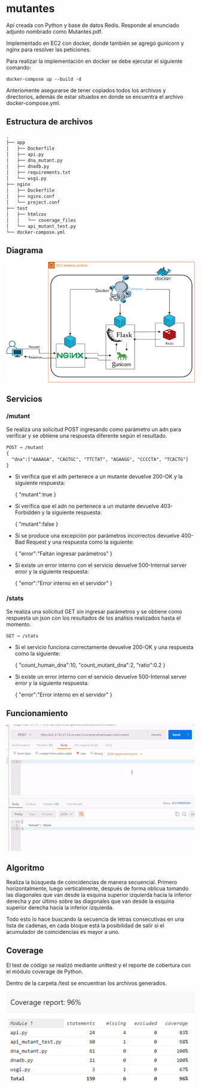 # mutantes
Api creada con Python y base de datos Redis. Responde al enunciado adjunto nombrado como Mutantes.pdf. 

Implementado en EC2 con docker, donde también se agregó gunicorn y nginx para resolver las peticiones.

Para realizar la implementación en docker se debe ejecutar el siguiente comando:
```
docker-compose up --build -d
```
Anteriomente asegurarse de tener copiados todos los archivos y directorios, además de estar situados en donde se encuentra el archivo docker-compose.yml.

## Estructura de archivos
```
.
├── app 
│   ├── Dockerfile
│   ├── api.py
│   ├── dna_mutant.py
│   ├── dnadb.py
│   ├── requirements.txt
│   └── wsgi.py
├── nginx
│   ├── Dockerfile        
│   ├── nginx.conf  
│   └── project.conf
├── test
│   ├── htmlcov
│   │   └── coverage_files      
│   └── api_mutant_test.py 
└── docker-compose.yml

```

## Diagrama
![diagrama](https://github.com/jssknn/mutantes/blob/main/diagrama.png)

## Servicios
### /mutant
Se realiza una solicitud POST ingresando como parámetro un adn para verificar y se obtiene una respuesta diferente según el resultado.
```
POST → /mutant
{
  "dna":["AAAAGA", "CAGTGC", "TTCTAT", "AGAAGG", "CCCCTA", "TCACTG"]
}
```
- Si verifica que el adn pertenece a un mutante devuelve 200-OK y la siguiente respuesta:

  {
    "mutant":true
  }
- Si verifica que el adn no pertenece a un mutante devuelve 403-Forbidden y la siguiente respuesta:

  {
    "mutant":false
  }
- Si se produce una excepción por parámetros incorrectos devuelve 400-Bad Request y una respuesta como la siguiente:

  {
    "error":"Faltan ingresar parámetros"
  }

- Si existe un error interno con el servicio devuelve 500-Internal server error y la siguiente respuesta:

  {
    "error":"Error interno en el servidor"
  }
### /stats
Se realiza una solicitud GET sin ingresar parámetros y se obtiene como respuesta un json con los resultados de los análisis realizados hasta el momento.
```
GET → /stats 
```
- Si el servicio funciona correctamente devuelve 200-OK y una respuesta como la siguiente:

  {
  "count_human_dna":10, "count_mutant_dna":2, "ratio":0.2
  }

- Si existe un error interno con el servicio devuelve 500-Internal server error y la siguiente respuesta:

  {
  "error":"Error interno en el servidor"
  }

## Funcionamiento
![postman](https://github.com/jssknn/mutantes/blob/main/postman.gif)

## Algoritmo
Realiza la búsqueda de coincidencias de manera secuencial. Primero horizontalmente, luego verticalmente, después de forma oblicua tomando las diagonales que van desde la esquina superior izquierda hacia la inferior derecha y por último sobre las diagonales que van desde la esquina superior derecha hacia la inferior izquierda.

Todo esto lo hace buscando la secuencia de letras consecutivas en una lista de cadenas, en cada bloque está la posibilidad de salir si el acumulador de coincidencias es mayor a uno.
 

## Coverage
El test de código se realizó mediante unittest y el reporte de cobertura con el módulo coverage de Python. 

Dentro de la carpeta /test se encuentran los archivos generados.

![diagrama](https://github.com/jssknn/mutantes/blob/main/coverage.PNG)
